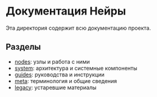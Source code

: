 # Документация Нейры

Эта директория содержит всю документацию проекта.

## Разделы

- [nodes](nodes/): узлы и работа с ними
- [system](system/): архитектура и системные компоненты
- [guides](guides/): руководства и инструкции
- [meta](meta/): терминология и общие сведения
- [legacy](legacy/): устаревшие материалы

